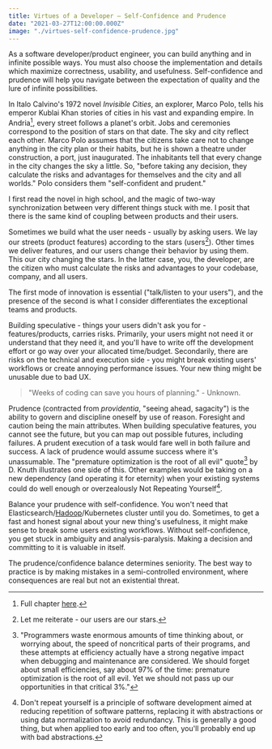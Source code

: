 ```yaml
---
title: Virtues of a Developer — Self-Confidence and Prudence
date: "2021-03-27T12:00:00.000Z"
image: "./virtues-self-confidence-prudence.jpg"
---
```


As a software developer/product engineer, you can build anything and in infinite possible ways. You must also choose the implementation and details which maximize correctness, usability, and usefulness. Self-confidence and prudence will help you navigate between the expectation of quality and the lure of infinite possibilities.

In Italo Calvino's 1972 novel _Invisible Cities_, an explorer, Marco Polo, tells his emperor Kublai Khan stories of cities in his vast and expanding empire. In Andria[^1], every street follows a planet's orbit. Jobs and ceremonies correspond to the position of stars on that date. The sky and city reflect each other. Marco Polo assumes that the citizens take care not to change anything in the city plan or their habits, but he is shown a theatre under construction, a port, just inaugurated. The inhabitants tell that every change in the city changes the sky a little. So, "before taking any decision, they calculate the risks and advantages for themselves and the city and all worlds." Polo considers them "self-confident and prudent."

I first read the novel in high school, and the magic of two-way synchronization between very different things stuck with me. I posit that there is the same kind of coupling between products and their users.

Sometimes we build what the user needs - usually by asking users. We lay our streets (product features) according to the stars (users[^2]). Other times we deliver features, and our users change their behavior by using them. This our city changing the stars. In the latter case, you, the developer, are the citizen who must calculate the risks and advantages to your codebase, company, and all users.

The first mode of innovation is essential ("talk/listen to your users"), and the presence of the second is what I consider differentiates the exceptional teams and products.

Building speculative - things your users didn't ask you for - features/products, carries risks. Primarily, your users might not need it or understand that they need it, and you'll have to write off the development effort or go way over your allocated time/budget. Secondarily, there are risks on the technical and execution side - you might break existing users' workflows or create annoying performance issues. Your new thing might be unusable due to bad UX.

> "Weeks of coding can save you hours of planning." - Unknown.

Prudence (contracted from _providentia_, "seeing ahead, sagacity") is the ability to govern and discipline oneself by use of reason. Foresight and caution being the main attributes. When building speculative features, you cannot see the future, but you can map out possible futures, including failures. A prudent execution of a task would fare well in both failure and success. A lack of prudence would assume success where it's unassumable. The "premature optimization is the root of all evil" quote[^3] by D. Knuth illustrates one side of this. Other examples would be taking on a new dependency (and operating it for eternity) when your existing systems could do well enough or overzealously Not Repeating Yourself[^4].

Balance your prudence with self-confidence. You won't need that Elasticsearch/[Hadoop](https://adamdrake.com/command-line-tools-can-be-235x-faster-than-your-hadoop-cluster.html)/Kubernetes cluster until you do. Sometimes, to get a fast and honest signal about your new thing's usefulness, it might make sense to break some users existing workflows. Without self-confidence, you get stuck in ambiguity and analysis-paralysis. Making a decision and committing to it is valuable in itself.

The prudence/confidence balance determines seniority. The best way to practice is by making mistakes in a semi-controlled environment, where consequences are real but not an existential threat.

[^1]: Full chapter [here](/img/italo-calvino-invisible-cities-andria.png).

[^2]: Let me reiterate - our users are our stars.

[^3]: "Programmers waste enormous amounts of time thinking about, or worrying about, the speed of noncritical parts of their programs, and these attempts at efficiency actually have a strong negative impact when debugging and maintenance are considered. We should forget about small efficiencies, say about 97% of the time: premature optimization is the root of all evil. Yet we should not pass up our opportunities in that critical 3%."

[^4]: Don't repeat yourself is a principle of software development aimed at reducing repetition of software patterns, replacing it with abstractions or using data normalization to avoid redundancy. This is generally a good thing, but when applied too early and too often, you'll probably end up with bad abstractions.

